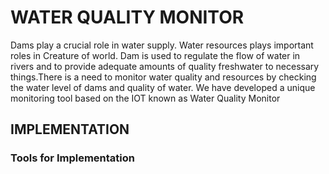 # WATER QUALITY MONITOR
Dams play a crucial role in water supply. Water resources plays important roles in Creature of world. Dam is used to regulate the flow of water in rivers and to provide adequate amounts of quality freshwater to necessary things.There is a need to monitor water quality and resources by checking the water level of dams and quality of water.
We have developed a unique monitoring tool based on the IOT known as Water Quality Monitor
## IMPLEMENTATION
### Tools for Implementation
